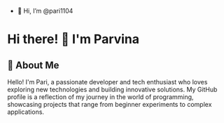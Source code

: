 - 👋 Hi, I’m @pari1104
# Hi there! 👋 I'm Parvina

## 🌟 About Me
Hello! I'm Pari, a passionate developer and tech enthusiast who loves exploring new technologies and building innovative solutions. My GitHub profile is a reflection of my journey in the world of programming, showcasing projects that range from beginner experiments to complex applications.

<!---
pari1104/pari1104 is a ✨ special ✨ repository because its `README.md` (this file) appears on your GitHub profile.
You can click the Preview link to take a look at your changes.
--->
